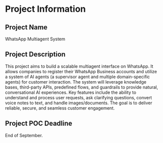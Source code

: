# Project Information

## Project Name

WhatsApp Multiagent System

## Project Description

This project aims to build a scalable multiagent interface on WhatsApp. It allows companies to register their WhatsApp Business accounts and utilize a system of AI agents (a supervisor agent and multiple domain-specific agents) for customer interaction. The system will leverage knowledge bases, third-party APIs, predefined flows, and guardrails to provide natural, conversational AI experiences. Key features include the ability to understand and process user requests, ask clarifying questions, convert voice notes to text, and handle images/documents. The goal is to deliver reliable, secure, and seamless customer engagement.

## Project POC Deadline

End of September.
